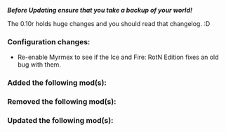 ***Before Updating ensure that you take a backup of your world!***

The 0.10r holds huge changes and you should read that changelog. :D

### **__Configuration changes:__**
* Re-enable Myrmex to see if the Ice and Fire: RotN Edition fixes an old bug with them.

### **__Added the following mod(s):__**


### **__Removed the following mod(s):__**


### **__Updated the following mod(s):__**
